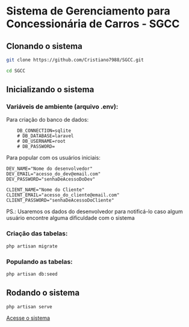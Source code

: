 # Sistema de Gerenciamento para Concessionária de Carros - SGCC

## Clonando o sistema
```sh
git clone https://github.com/Cristiano7988/SGCC.git
```
```sh
cd SGCC
```

## Inicializando o sistema

### Variáveis de ambiente (arquivo .env):
Para criação do banco de dados:
```dosini
    DB_CONNECTION=sqlite
    # DB_DATABASE=laravel
    # DB_USERNAME=root
    # DB_PASSWORD=
```

Para popular com os usuários iniciais:
```dosini
DEV_NAME="Nome do desenvolvedor"
DEV_EMAIL="acesso_do_dev@email.com"
DEV_PASSWORD="senhaDeAcessoDoDev"

CLIENT_NAME="Nome do Cliente"
CLIENT_EMAIL="acesso_do_cliente@email.com"
CLIENT_PASSWORD="senhaDeAcessoDoCliente"
```

PS.: Usaremos os dados do desenvolvedor para notificá-lo caso algum usuário encontre alguma dificuldade com o sistema

### Criação das tabelas:
```sh
php artisan migrate
```

### Populando as tabelas:
```sh
php artisan db:seed
```

## Rodando o sistema
```sh
php artisan serve
```

[Acesse o sistema](http://127.0.0.1:8000/)
